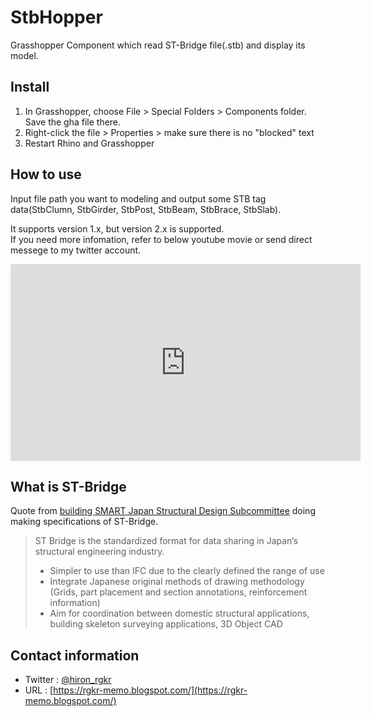 # StbHopper

Grasshopper Component which read ST-Bridge file(.stb) and display its model.

## Install

1. In Grasshopper, choose File > Special Folders > Components folder. Save the gha file there.
2. Right-click the file > Properties > make sure there is no "blocked" text
3. Restart Rhino and Grasshopper


## How to use

Input file path you want to modeling and output some STB tag data(StbClumn, StbGirder, StbPost, StbBeam, StbBrace, StbSlab).

It supports version 1.x, but version 2.x is supported.  
If you need more infomation, refer to below youtube movie or send direct messege to my twitter account.
<iframe width="560" height="315" src="https://www.youtube.com/embed/zxkE5YmaUKk" frameborder="0" allow="accelerometer; autoplay; encrypted-media; gyroscope; picture-in-picture" allowfullscreen></iframe>


## What is ST-Bridge

Quote from [building SMART Japan Structural Design Subcommittee](https://en.building-smart.or.jp/meeting/buildall/structural-design/) doing making specifications of ST-Bridge.

> ST Bridge is the standardized format for data sharing in Japan’s structural engineering industry.
> + Simpler to use than IFC due to the clearly defined the range of use
> + Integrate Japanese original methods of drawing methodology (Grids, part placement and section annotations, reinforcement information)
> + Aim for coordination between domestic structural applications, building skeleton surveying applications, 3D Object CAD

## Contact information

+ Twitter : [@hiron_rgkr](https://twitter.com/hiron_rgkr)
+ URL : [https://rgkr-memo.blogspot.com/](https://rgkr-memo.blogspot.com/)
